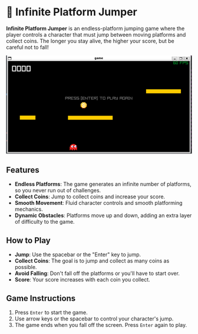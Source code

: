 # 👻 Infinite Platform Jumper

**Infinite Platform Jumper** is an endless-platform jumping game where the player controls a character that must jump between moving platforms and collect coins. The longer you stay alive, the higher your score, but be careful not to fall!

![Game Screenshot](game_screenshot.png) 

## Features
- **Endless Platforms**: The game generates an infinite number of platforms, so you never run out of challenges.
- **Collect Coins**: Jump to collect coins and increase your score.
- **Smooth Movement**: Fluid character controls and smooth platforming mechanics.
- **Dynamic Obstacles**: Platforms move up and down, adding an extra layer of difficulty to the game.

## How to Play
- **Jump**: Use the spacebar or the "Enter" key to jump.
- **Collect Coins**: The goal is to jump and collect as many coins as possible.
- **Avoid Falling**: Don't fall off the platforms or you'll have to start over.
- **Score**: Your score increases with each coin you collect.

## Game Instructions
1. Press `Enter` to start the game.
2. Use arrow keys or the spacebar to control your character's jump.
3. The game ends when you fall off the screen. Press `Enter` again to play.
